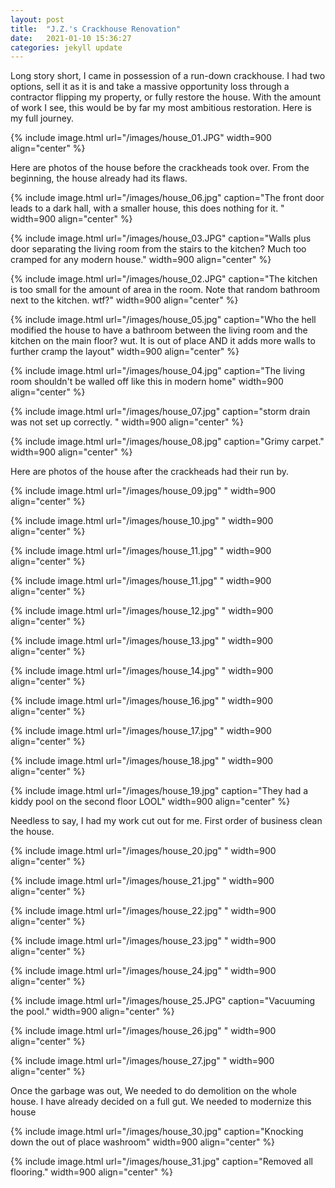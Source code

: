 ```yaml
---
layout: post
title:  "J.Z.'s Crackhouse Renovation"
date:   2021-01-10 15:36:27
categories: jekyll update
---
```



Long story short, I came in possession of a run-down crackhouse. I had two options, sell it as it is and take a massive opportunity loss through a contractor flipping my property, or fully restore the house.
With the amount of work I see, this would be by far my most ambitious restoration. Here is my full journey. 

{% include image.html url="/images/house_01.JPG" width=900 align="center" %}


Here are photos of the house before the crackheads took over. From the beginning, the house already had its flaws.

{% include image.html url="/images/house_06.jpg" caption="The front door leads to a dark hall, with a smaller house, this does nothing for it. " width=900 align="center" %}

{% include image.html url="/images/house_03.JPG" caption="Walls plus door separating the living room from the stairs to the kitchen? Much too cramped for any modern house." width=900 align="center" %}

{% include image.html url="/images/house_02.JPG" caption="The kitchen is too small for the amount of area in the room. Note that random bathroom next to the kitchen. wtf?" width=900 align="center" %}

{% include image.html url="/images/house_05.jpg" caption="Who the hell modified the house to have a bathroom between the living room and the kitchen on the main floor? wut. It is out of place AND it adds more walls to further cramp the layout" width=900 align="center" %}

{% include image.html url="/images/house_04.jpg" caption="The living room shouldn't be walled off like this in modern home" width=900 align="center" %}

{% include image.html url="/images/house_07.jpg" caption="storm drain was not set up correctly. " width=900 align="center" %}

{% include image.html url="/images/house_08.jpg" caption="Grimy carpet." width=900 align="center" %}

Here are photos of the house after the crackheads had their run by.

{% include image.html url="/images/house_09.jpg"  " width=900 align="center" %}

{% include image.html url="/images/house_10.jpg"  " width=900 align="center" %}

{% include image.html url="/images/house_11.jpg"  " width=900 align="center" %}

{% include image.html url="/images/house_11.jpg"  " width=900 align="center" %}

{% include image.html url="/images/house_12.jpg"  " width=900 align="center" %}

{% include image.html url="/images/house_13.jpg"  " width=900 align="center" %}

{% include image.html url="/images/house_14.jpg"  " width=900 align="center" %}

{% include image.html url="/images/house_16.jpg"  " width=900 align="center" %}

{% include image.html url="/images/house_17.jpg"  " width=900 align="center" %}

{% include image.html url="/images/house_18.jpg"  " width=900 align="center" %}

{% include image.html url="/images/house_19.jpg" caption="They had a kiddy pool on the second floor LOOL" width=900 align="center" %}

Needless to say, I had my work cut out for me. First order of business clean the house.

{% include image.html url="/images/house_20.jpg"  " width=900 align="center" %}

{% include image.html url="/images/house_21.jpg"  " width=900 align="center" %}

{% include image.html url="/images/house_22.jpg"  " width=900 align="center" %}

{% include image.html url="/images/house_23.jpg"  " width=900 align="center" %}

{% include image.html url="/images/house_24.jpg"  " width=900 align="center" %}

{% include image.html url="/images/house_25.JPG" caption="Vacuuming the pool." width=900 align="center" %}

{% include image.html url="/images/house_26.jpg"  " width=900 align="center" %}

{% include image.html url="/images/house_27.jpg"  " width=900 align="center" %}

Once the garbage was out, We needed to do demolition on the whole house. I have already decided on a full gut. We needed to modernize this house


{% include image.html url="/images/house_30.jpg" caption="Knocking down the out of place washroom" width=900 align="center" %}

{% include image.html url="/images/house_31.jpg" caption="Removed all flooring." width=900 align="center" %}